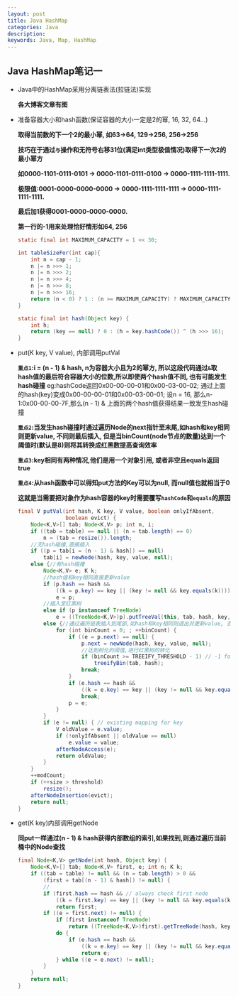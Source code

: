 ```yaml
---
layout: post
title: Java HashMap
categories: Java
description: 
keywords: Java, Map, HashMap
---
```


## Java HashMap笔记一

- Java中的HashMap采用分离链表法(拉链法)实现

    **各大博客文章有图**

- 准备容器大小和hash函数(保证容器的大小一定是2的幂, 16, 32, 64...) 
  
    **取得当前数的下一个2的最小幂, 如63->64, 129->256, 256->256**

    **技巧在于通过`与`操作和无符号右移31位(满足int类型极值情况)取得下一次2的最小幂方** 

    **如0000-1101-0111-0101 -> 0000-1101-0111-0100 -> 0000-1111-1111-1111.**

    **极限值:0001-0000-0000-0000 -> 0000-1111-1111-1111 -> 0000-1111-1111-1111.**

    **最后加1获得0001-0000-0000-0000.**

    **第一行的-1用来处理恰好情形如64, 256**

    ```Java
    static final int MAXIMUM_CAPACITY = 1 << 30;

    int tableSizeFor(int cap){
        int n = cap - 1;
        n |= n >>> 1;
        n |= n >>> 2;
        n |= n >>> 4;
        n |= n >>> 8;
        n |= n >>> 16;
        return (n < 0) ? 1 : (n >= MAXIMUM_CAPACITY) ? MAXIMUM_CAPACITY : n + 1;
    }

    static final int hash(Object key) {
        int h;
        return (key == null) ? 0 : (h = key.hashCode()) ^ (h >>> 16);
    }
    ```
- put(K key, V value), 内部调用putVal

    **`重点1`:i = (n - 1) & hash, n为容器大小且为2的幂方, 所以这段代码通过`&`取hash值的最后符合容器大小的位数,所以即使两个hash值不同, 也有可能发生hash碰撞**
    eg:hashCode返回0x00-00-00-01和0x00-03-00-02;
    通过上面的hash(key)变成0x00-00-00-01和0x00-03-00-01;
    设n = 16, 那么n-1:0x00-00-00-7F,那么(n - 1) & 上面的两个hash值获得结果一致发生hash碰撞

    **`重点2`:当发生hash碰撞时通过遍历Node的next指针至末尾,如hash和key相同则更新value, 不同则最后插入, 但是当binCount(node节点的数量)达到一个阈值时(默认是8)则将其转换成红黑数提高查询效率**

    **`重点3`:key相同有两种情况,他们是用一个对象引用, 或者非空且equals返回true**

    **`重点4`:从hash函数中可以得知put方法的Key可以为null, 而null值也就相当于0**

    **这就是当需要把对象作为hash容器的key时需要覆写`hashCode`和`equals`的原因**
    ```Java
    final V putVal(int hash, K key, V value, boolean onlyIfAbsent,
                   boolean evict) {
        Node<K,V>[] tab; Node<K,V> p; int n, i;
        if ((tab = table) == null || (n = tab.length) == 0)
            n = (tab = resize()).length;
        //无hash碰撞,直接插入
        if ((p = tab[i = (n - 1) & hash]) == null)
            tab[i] = newNode(hash, key, value, null);
        else {//有hash碰撞
            Node<K,V> e; K k;
            //hash值和key相同直接更新value
            if (p.hash == hash &&
                ((k = p.key) == key || (key != null && key.equals(k))))
                e = p;
            //插入至红黑树
            else if (p instanceof TreeNode)
                e = ((TreeNode<K,V>)p).putTreeVal(this, tab, hash, key, value);
            else {//通过遍历链表插入到尾部,如hash和key相同则退出并更新value, 否则放入尾部
                for (int binCount = 0; ; ++binCount) {
                    if ((e = p.next) == null) {
                        p.next = newNode(hash, key, value, null);
                        //达到树化的阈值,进行红黑树的转化
                        if (binCount >= TREEIFY_THRESHOLD - 1) // -1 for 1st
                            treeifyBin(tab, hash);
                        break;
                    }
                    if (e.hash == hash &&
                        ((k = e.key) == key || (key != null && key.equals(k))))
                        break;
                    p = e;
                }
            }
            if (e != null) { // existing mapping for key
                V oldValue = e.value;
                if (!onlyIfAbsent || oldValue == null)
                    e.value = value;
                afterNodeAccess(e);
                return oldValue;
            }
        }
        ++modCount;
        if (++size > threshold)
            resize();
        afterNodeInsertion(evict);
        return null;
    }
    ```
- get(K key)内部调用getNode 
    
    **同put一样通过(n - 1) & hash获得内部数组的索引,如果找到,则通过遍历当前桶中的Node查找**
    ```Java
    final Node<K,V> getNode(int hash, Object key) {
        Node<K,V>[] tab; Node<K,V> first, e; int n; K k;
        if ((tab = table) != null && (n = tab.length) > 0 &&
            (first = tab[(n - 1) & hash]) != null) {
            //
            if (first.hash == hash && // always check first node
                ((k = first.key) == key || (key != null && key.equals(k))))
                return first;
            if ((e = first.next) != null) {
                if (first instanceof TreeNode)
                    return ((TreeNode<K,V>)first).getTreeNode(hash, key);
                do {
                    if (e.hash == hash &&
                        ((k = e.key) == key || (key != null && key.equals(k))))
                        return e;
                } while ((e = e.next) != null);
            }
        }
        return null;
    }
    ```